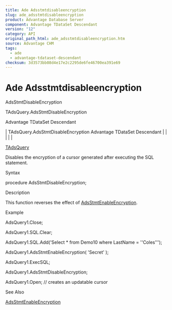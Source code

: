 ```yaml
---
title: Ade Adsstmtdisableencryption
slug: ade_adsstmtdisableencryption
product: Advantage Database Server
component: Advantage TDataSet Descendant
version: "12"
category: API
original_path_html: ade_adsstmtdisableencryption.htm
source: Advantage CHM
tags:
  - ade
  - advantage-tdataset-descendant
checksum: 3d3573bb08d4e17e2c2295de6fe46700ea391e69
---
```


# Ade Adsstmtdisableencryption

AdsStmtDisableEncryption

TAdsQuery.AdsStmtDisableEncryption

Advantage TDataSet Descendant

| TAdsQuery.AdsStmtDisableEncryption  Advantage TDataSet Descendant |  |  |  |  |

[TAdsQuery](ade_tadsquery.md)

Disables the encryption of a cursor generated after executing the SQL statement.

Syntax

procedure AdsStmtDisableEncryption;

Description

This function reverses the effect of [AdsStmtEnableEncryption](ade_adsstmtenableencryption.md).

Example

AdsQuery1.Close;

AdsQuery1.SQL.Clear;

AdsQuery1.SQL.Add('Select \* from Demo10 where LastName = ''Coles''');

AdsQuery1.AdsStmtEnableEncryption( 'Secret' );

AdsQuery1.ExecSQL;

AdsQuery1.AdsStmtDisableEncryption;

AdsQuery1.Open; // creates an updatable cursor

See Also

[AdsStmtEnableEncryption](ade_adsstmtenableencryption.md)
